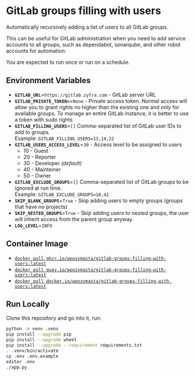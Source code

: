 # GitLab groups filling with users

Automatically recursively adding a list of users to all GitLab groups.

This can be useful for GitLab administration when you need to add service
accounts to all groups, such as dependabot, sonarqube, and other robot
accounts for automation.

You are expected to run once or run on a schedule.

## Environment Variables

* **`GITLAB_URL`**=`https://gitlab.zyfra.com` - GitLab server URL
* **`GITLAB_PRIVATE_TOKEN=`**=`None` - Private access token. Normal access will
  allow you to grant rights no higher than the existing one and only for
  available groups. To manage an entire GitLab instance, it is better
  to use a token with sudo rights
* **`GITLAB_FILLING_USERS`**=`[]` Comma-separated list of GitLab user
  IDs to add to groups.  
  Example: `GITLAB_FILLING_USERS=13,14,22`
* **`GITLAB_USERS_ACCESS_LEVEL`**=`30` - Access level to be assigned to users
  * 10 - Guest
  * 20 - Reporter
  * 30 - Developer _(default)_
  * 40 - Mainteiner
  * 50 - Owner
* **`GITLAB_EXCLUDE_GROUPS`**=`[]` Comma-separated list of GitLab groups to be
  ignored at run time.  
  Example: `GITLAB_EXCLUDE_GROUPS=10,42`
* **`SKIP_BLANK_GROUPS`**=`True` - Skip adding users to empty groups
  (groups that have no projects)
* **`SKIP_NESTED_GROUPS`**=`True` - Skip adding users to nested groups, the
  user will inherit access from the parent group anyway.
* **`LOG_LEVEL`**=`INFO`

## Container Image

* [`docker pull ghcr.io/woozymasta/gitlab-groups-filling-with-users:latest`](https://github.com/WoozyMasta/gitlab-groups-filling-with-usersp/pkgs/container/gitlab-groups-filling-with-users)
* [`docker pull quay.io/woozymasta/gitlab-groups-filling-with-users:latest`](https://quay.io/repository/woozymasta/gitlab-groups-filling-with-users)
* [`docker pull docker.io/woozymasta/gitlab-groups-filling-with-users:latest`](https://hub.docker.com/r/woozymasta/gitlab-groups-filling-with-users)

## Run Locally

Clone this repository and go into it, run:

```bash
python -m venv .venv
pip install --upgrade pip
pip install --upgrade wheel
pip install --upgrade --requirement requirements.txt
. .venv/bin/activate
cp .env .env.example
editor .env
./app.py
```
